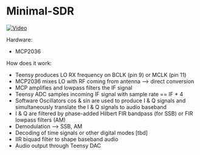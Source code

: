 # Minimal-SDR




[![Video](https://github.com/FrankBoesing/Minimal-SDR/blob/master/extras/1.png)](https://www.youtube.com/watch?v=VIKR3kuGEqg "First demo")


 Hardware:
 * MCP2036
   
  How does it work:
* Teensy produces LO RX frequency on BCLK (pin 9) or MCLK (pin 11) 
* MCP2036 mixes LO with RF coming from antenna --> direct conversion
* MCP amplifies and lowpass filters the IF signal 
* Teensy ADC samples incoming IF signal with sample rate == IF * 4
* Software Oscillators cos & sin are used to produce I & Q signals and simultaneously translate the I & Q signals to audio baseband
* I & Q are filtered by phase-added Hilbert FIR bandpass (for SSB) or FIR lowpass filters (AM) 
* Demodulation --> SSB, AM
* Decoding of time signals or other digital modes [tbd]
* IIR biquad filter to shape baseband audio
* Audio output through Teensy DAC
